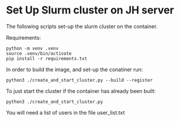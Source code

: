 # Set Up Slurm cluster on JH server

The following scripts set-up the slurm cluster on the container.

Requirements:

```
python -m venv .venv
source .venv/bin/activate
pip install -r requirements.txt
```

In order to build the image, and set-up the conatiner run:

```
python3 ./create_and_start_cluster.py --build --register
```

To just start the cluster if the container has already been built:

```
python3 ./create_and_start_cluster.py
```

You will need a list of users in the file user_list.txt
